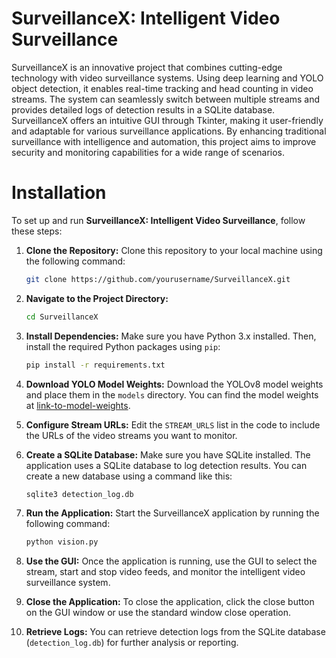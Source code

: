 # SurveillanceX: Intelligent Video Surveillance 

SurveillanceX is an innovative project that combines cutting-edge technology with video surveillance systems. Using deep learning and YOLO object detection, it enables real-time tracking and head counting in video streams. The system can seamlessly switch between multiple streams and provides detailed logs of detection results in a SQLite database. SurveillanceX offers an intuitive GUI through Tkinter, making it user-friendly and adaptable for various surveillance applications. By enhancing traditional surveillance with intelligence and automation, this project aims to improve security and monitoring capabilities for a wide range of scenarios.

# Installation

To set up and run **SurveillanceX: Intelligent Video Surveillance**, follow these steps:

1. **Clone the Repository:**
   Clone this repository to your local machine using the following command:
   ```bash
   git clone https://github.com/yourusername/SurveillanceX.git
   ```

2. **Navigate to the Project Directory:**
   ```bash
   cd SurveillanceX
   ```

3. **Install Dependencies:**
   Make sure you have Python 3.x installed. Then, install the required Python packages using `pip`:
   ```bash
   pip install -r requirements.txt
   ```

4. **Download YOLO Model Weights:**
   Download the YOLOv8 model weights and place them in the `models` directory. You can find the model weights at [link-to-model-weights](https://example.com/model-weights).

5. **Configure Stream URLs:**
   Edit the `STREAM_URLS` list in the code to include the URLs of the video streams you want to monitor.

6. **Create a SQLite Database:**
   Make sure you have SQLite installed. The application uses a SQLite database to log detection results. You can create a new database using a command like this:
   ```bash
   sqlite3 detection_log.db
   ```

7. **Run the Application:**
   Start the SurveillanceX application by running the following command:
   ```bash
   python vision.py
   ```

8. **Use the GUI:**
   Once the application is running, use the GUI to select the stream, start and stop video feeds, and monitor the intelligent video surveillance system.

9. **Close the Application:**
   To close the application, click the close button on the GUI window or use the standard window close operation.

10. **Retrieve Logs:**
    You can retrieve detection logs from the SQLite database (`detection_log.db`) for further analysis or reporting.

